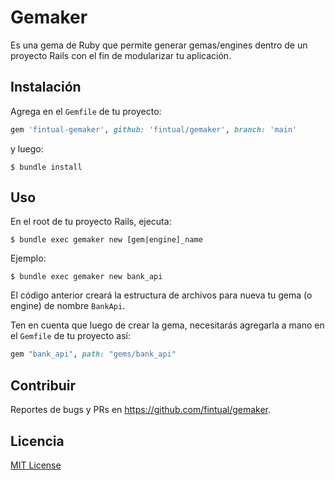 # Gemaker

Es una gema de Ruby que permite generar gemas/engines dentro de un proyecto Rails con el fin de modularizar tu aplicación.

## Instalación

Agrega en el `Gemfile` de tu proyecto:

```ruby
gem 'fintual-gemaker', github: 'fintual/gemaker', branch: 'main'
```

y luego:

```
$ bundle install
```

## Uso

En el root de tu proyecto Rails, ejecuta:

```
$ bundle exec gemaker new [gem|engine]_name
```

Ejemplo:

```
$ bundle exec gemaker new bank_api
```

El código anterior creará la estructura de archivos para nueva tu gema (o engine) de nombre `BankApi`.

Ten en cuenta que luego de crear la gema, necesitarás agregarla a mano en el `Gemfile` de tu proyecto así:

```ruby
gem "bank_api", path: "gems/bank_api"
```

## Contribuir

Reportes de bugs y PRs en https://github.com/fintual/gemaker.


## Licencia

[MIT License](https://opensource.org/licenses/MIT)
